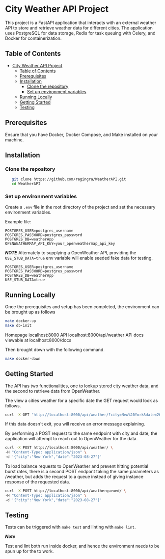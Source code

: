 # City Weather API Project

This project is a FastAPI application that interacts with an external weather API to store and retrieve weather data for different cities. The application uses PostgreSQL for data storage, Redis for task queuing with Celery, and Docker for containerization.

## Table of Contents

- [City Weather API Project](#city-weather-api-project)
  - [Table of Contents](#table-of-contents)
  - [Prerequisites](#prerequisites)
  - [Installation](#installation)
    - [Clone the repository](#clone-the-repository)
    - [Set up environment variables](#set-up-environment-variables)
  - [Running Locally](#running-locally)
  - [Getting Started](#getting-started)
  - [Testing](#testing)

## Prerequisites

Ensure that you have Docker, Docker Compose, and Make installed on your machine.

## Installation

### Clone the repository

```bash
   git clone https://github.com/ragingra/WeatherAPI.git
   cd WeatherAPI
```

### Set up environment variables

Create a `.env` file in the root directory of the project and set the necessary environment variables.

Example file:

```env
POSTGRES_USER=postgres_username
POSTGRES_PASSWORD=postgres_password
POSTGRES_DB=weatherApp
OPENWEATHERMAP_API_KEY=your_openweathermap_api_key
```

***NOTE***
Alternately to supplying a OpenWeather API, providing the `USE_STUB_DATA=true` env variable will enable seeded fake data for testing.

```env
POSTGRES_USER=postgres_username
POSTGRES_PASSWORD=postgres_password
POSTGRES_DB=weatherApp
USE_STUB_DATA=true
```

## Running Locally

Once the prerequisites and setup has been completed, the environment can be brought up as follows

```bash
make docker-up
make db-init
```

Homepage localhost:8000
API localhost:8000/api/weather
API docs viewable at localhost:8000/docs

Then brought down with the following command.

```bash
make docker-down
```

## Getting Started

The API has two functionalities, one to lookup stored city weather data, and the second to retrieve data from OpenWeather.

The view a cities weather for a specific date the GET request would look as follows.

```bash
curl -X GET "http://localhost:8000/api/weather/?city=New%20York&date=2023-08-22"
```

If this data doesn't exit, you will receive an error message explaining.

By performing a POST request to the same endpoint with city and date, the application will attempt to reach out to OpenWeather for the data.

```bash
curl -X POST http://localhost:8000/api/weather/ \
-H "Content-Type: application/json" \
-d '{"city":"New York","date":"2023-08-27"}'
```

To load balance requests to OpenWeather and prevent hitting potential burst rates, there is a second POST endpont taking the same parameters as /weather, but adds the request to a queue instead of giving instance response of the requested data.

```bash
curl -X POST http://localhost:8000/api/weatherqueued/ \
-H "Content-Type: application/json" \
-d '{"city":"New York","date":"2023-08-27"}'
```

## Testing

Tests can be triggered with `make test` and linting with `make lint`.

***Note***

Test and lint both run inside docker, and hence the environment needs to be spun up for the to work.

